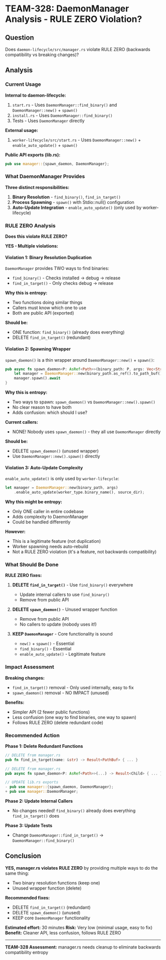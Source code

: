# TEAM-328: DaemonManager Analysis - RULE ZERO Violation?

## Question
Does `daemon-lifecycle/src/manager.rs` violate RULE ZERO (backwards compatibility vs breaking changes)?

## Analysis

### Current Usage

**Internal to daemon-lifecycle:**
1. `start.rs` - Uses `DaemonManager::find_binary()` and `DaemonManager::new()` + `spawn()`
2. `install.rs` - Uses `DaemonManager::find_binary()`
3. Tests - Uses `DaemonManager` directly

**External usage:**
1. `worker-lifecycle/src/start.rs` - Uses `DaemonManager::new()` + `enable_auto_update()` + `spawn()`

**Public API exports (lib.rs):**
```rust
pub use manager::{spawn_daemon, DaemonManager};
```

### What DaemonManager Provides

**Three distinct responsibilities:**

1. **Binary Resolution** - `find_binary()`, `find_in_target()`
2. **Process Spawning** - `spawn()` with Stdio::null() configuration
3. **Auto-Update Integration** - `enable_auto_update()` (only used by worker-lifecycle)

### RULE ZERO Analysis

**Does this violate RULE ZERO?**

**YES - Multiple violations:**

#### Violation 1: Binary Resolution Duplication

`DaemonManager` provides TWO ways to find binaries:
- `find_binary()` - Checks installed → debug → release
- `find_in_target()` - Only checks debug → release

**Why this is entropy:**
- Two functions doing similar things
- Callers must know which one to use
- Both are public API (exported)

**Should be:**
- ONE function: `find_binary()` (already does everything)
- DELETE `find_in_target()` (redundant)

#### Violation 2: Spawning Wrapper

`spawn_daemon()` is a thin wrapper around `DaemonManager::new()` + `spawn()`:

```rust
pub async fn spawn_daemon<P: AsRef<Path>>(binary_path: P, args: Vec<String>) -> Result<Child> {
    let manager = DaemonManager::new(binary_path.as_ref().to_path_buf(), args);
    manager.spawn().await
}
```

**Why this is entropy:**
- Two ways to spawn: `spawn_daemon()` vs `DaemonManager::new().spawn()`
- No clear reason to have both
- Adds confusion: which should I use?

**Current callers:**
- NONE! Nobody uses `spawn_daemon()` - they all use `DaemonManager` directly

**Should be:**
- DELETE `spawn_daemon()` (unused wrapper)
- Use `DaemonManager::new().spawn()` directly

#### Violation 3: Auto-Update Complexity

`enable_auto_update()` is only used by `worker-lifecycle`:

```rust
let manager = DaemonManager::new(binary_path, args)
    .enable_auto_update(worker_type.binary_name(), source_dir);
```

**Why this might be entropy:**
- Only ONE caller in entire codebase
- Adds complexity to DaemonManager
- Could be handled differently

**However:**
- This is a legitimate feature (not duplication)
- Worker spawning needs auto-rebuild
- Not a RULE ZERO violation (it's a feature, not backwards compatibility)

### What Should Be Done

**RULE ZERO fixes:**

1. **DELETE `find_in_target()`** - Use `find_binary()` everywhere
   - Update internal callers to use `find_binary()`
   - Remove from public API

2. **DELETE `spawn_daemon()`** - Unused wrapper function
   - Remove from public API
   - No callers to update (nobody uses it!)

3. **KEEP `DaemonManager`** - Core functionality is sound
   - `new()` + `spawn()` - Essential
   - `find_binary()` - Essential
   - `enable_auto_update()` - Legitimate feature

### Impact Assessment

**Breaking changes:**
- `find_in_target()` removal - Only used internally, easy to fix
- `spawn_daemon()` removal - NO IMPACT (unused)

**Benefits:**
- Simpler API (2 fewer public functions)
- Less confusion (one way to find binaries, one way to spawn)
- Follows RULE ZERO (delete redundant code)

### Recommended Action

**Phase 1: Delete Redundant Functions**
```rust
// DELETE from manager.rs
pub fn find_in_target(name: &str) -> Result<PathBuf> { ... }

// DELETE from manager.rs
pub async fn spawn_daemon<P: AsRef<Path>>(...) -> Result<Child> { ... }

// UPDATE lib.rs exports
- pub use manager::{spawn_daemon, DaemonManager};
+ pub use manager::DaemonManager;
```

**Phase 2: Update Internal Callers**
- No changes needed! `find_binary()` already does everything `find_in_target()` does

**Phase 3: Update Tests**
- Change `DaemonManager::find_in_target()` → `DaemonManager::find_binary()`

## Conclusion

**YES, manager.rs violates RULE ZERO** by providing multiple ways to do the same thing:
- Two binary resolution functions (keep one)
- Unused wrapper function (delete)

**Recommended fixes:**
- DELETE `find_in_target()` (redundant)
- DELETE `spawn_daemon()` (unused)
- KEEP core `DaemonManager` functionality

**Estimated effort:** 30 minutes
**Risk:** Very low (minimal usage, easy to fix)
**Benefit:** Cleaner API, less confusion, follows RULE ZERO

---

**TEAM-328 Assessment:** manager.rs needs cleanup to eliminate backwards compatibility entropy
